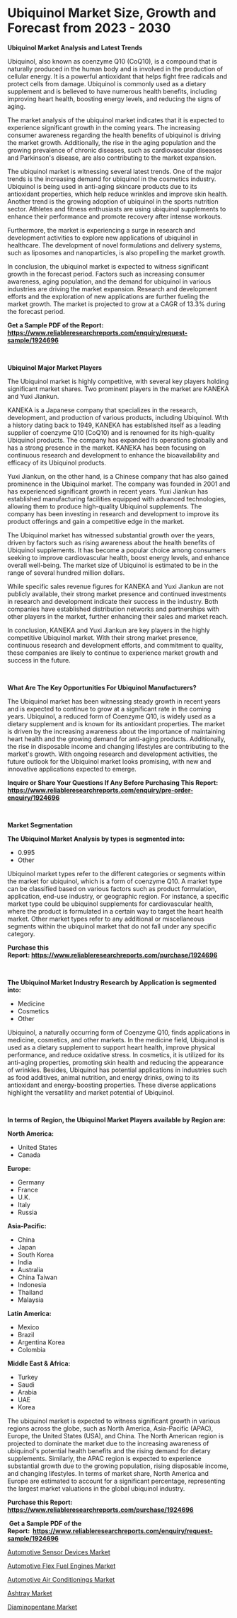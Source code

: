 <p><h1>Ubiquinol Market Size, Growth and Forecast from 2023 - 2030</h1></p><p><strong>Ubiquinol Market Analysis and Latest Trends</strong></p>
<p><p>Ubiquinol, also known as coenzyme Q10 (CoQ10), is a compound that is naturally produced in the human body and is involved in the production of cellular energy. It is a powerful antioxidant that helps fight free radicals and protect cells from damage. Ubiquinol is commonly used as a dietary supplement and is believed to have numerous health benefits, including improving heart health, boosting energy levels, and reducing the signs of aging.</p><p>The market analysis of the ubiquinol market indicates that it is expected to experience significant growth in the coming years. The increasing consumer awareness regarding the health benefits of ubiquinol is driving the market growth. Additionally, the rise in the aging population and the growing prevalence of chronic diseases, such as cardiovascular diseases and Parkinson's disease, are also contributing to the market expansion.</p><p>The ubiquinol market is witnessing several latest trends. One of the major trends is the increasing demand for ubiquinol in the cosmetics industry. Ubiquinol is being used in anti-aging skincare products due to its antioxidant properties, which help reduce wrinkles and improve skin health. Another trend is the growing adoption of ubiquinol in the sports nutrition sector. Athletes and fitness enthusiasts are using ubiquinol supplements to enhance their performance and promote recovery after intense workouts.</p><p>Furthermore, the market is experiencing a surge in research and development activities to explore new applications of ubiquinol in healthcare. The development of novel formulations and delivery systems, such as liposomes and nanoparticles, is also propelling the market growth.</p><p>In conclusion, the ubiquinol market is expected to witness significant growth in the forecast period. Factors such as increasing consumer awareness, aging population, and the demand for ubiquinol in various industries are driving the market expansion. Research and development efforts and the exploration of new applications are further fueling the market growth. The market is projected to grow at a CAGR of 13.3% during the forecast period.</p></p>
<p><strong>Get a Sample PDF of the Report:&nbsp; <a href="https://www.reliableresearchreports.com/enquiry/request-sample/1924696">https://www.reliableresearchreports.com/enquiry/request-sample/1924696</a></strong></p>
<p>&nbsp;</p>
<p><strong>Ubiquinol Major Market Players</strong></p>
<p><p>The Ubiquinol market is highly competitive, with several key players holding significant market shares. Two prominent players in the market are KANEKA and Yuxi Jiankun.</p><p>KANEKA is a Japanese company that specializes in the research, development, and production of various products, including Ubiquinol. With a history dating back to 1949, KANEKA has established itself as a leading supplier of coenzyme Q10 (CoQ10) and is renowned for its high-quality Ubiquinol products. The company has expanded its operations globally and has a strong presence in the market. KANEKA has been focusing on continuous research and development to enhance the bioavailability and efficacy of its Ubiquinol products.</p><p>Yuxi Jiankun, on the other hand, is a Chinese company that has also gained prominence in the Ubiquinol market. The company was founded in 2001 and has experienced significant growth in recent years. Yuxi Jiankun has established manufacturing facilities equipped with advanced technologies, allowing them to produce high-quality Ubiquinol supplements. The company has been investing in research and development to improve its product offerings and gain a competitive edge in the market.</p><p>The Ubiquinol market has witnessed substantial growth over the years, driven by factors such as rising awareness about the health benefits of Ubiquinol supplements. It has become a popular choice among consumers seeking to improve cardiovascular health, boost energy levels, and enhance overall well-being. The market size of Ubiquinol is estimated to be in the range of several hundred million dollars. </p><p>While specific sales revenue figures for KANEKA and Yuxi Jiankun are not publicly available, their strong market presence and continued investments in research and development indicate their success in the industry. Both companies have established distribution networks and partnerships with other players in the market, further enhancing their sales and market reach.</p><p>In conclusion, KANEKA and Yuxi Jiankun are key players in the highly competitive Ubiquinol market. With their strong market presence, continuous research and development efforts, and commitment to quality, these companies are likely to continue to experience market growth and success in the future.</p></p>
<p>&nbsp;</p>
<p><strong>What Are The Key Opportunities For Ubiquinol Manufacturers?</strong></p>
<p><p>The Ubiquinol market has been witnessing steady growth in recent years and is expected to continue to grow at a significant rate in the coming years. Ubiquinol, a reduced form of Coenzyme Q10, is widely used as a dietary supplement and is known for its antioxidant properties. The market is driven by the increasing awareness about the importance of maintaining heart health and the growing demand for anti-aging products. Additionally, the rise in disposable income and changing lifestyles are contributing to the market's growth. With ongoing research and development activities, the future outlook for the Ubiquinol market looks promising, with new and innovative applications expected to emerge.</p></p>
<p><strong>Inquire or Share Your Questions If Any Before Purchasing This Report: <a href="https://www.reliableresearchreports.com/enquiry/pre-order-enquiry/1924696">https://www.reliableresearchreports.com/enquiry/pre-order-enquiry/1924696</a></strong></p>
<p>&nbsp;</p>
<p><strong>Market Segmentation</strong></p>
<p><strong>The Ubiquinol Market Analysis by types is segmented into:</strong></p>
<p><ul><li>0.995</li><li>Other</li></ul></p>
<p><p>Ubiquinol market types refer to the different categories or segments within the market for ubiquinol, which is a form of coenzyme Q10. A market type can be classified based on various factors such as product formulation, application, end-use industry, or geographic region. For instance, a specific market type could be ubiquinol supplements for cardiovascular health, where the product is formulated in a certain way to target the heart health market. Other market types refer to any additional or miscellaneous segments within the ubiquinol market that do not fall under any specific category.</p></p>
<p><strong>Purchase this Report:&nbsp;<a href="https://www.reliableresearchreports.com/purchase/1924696">https://www.reliableresearchreports.com/purchase/1924696</a></strong></p>
<p>&nbsp;</p>
<p><strong>The Ubiquinol Market Industry Research by Application is segmented into:</strong></p>
<p><ul><li>Medicine</li><li>Cosmetics</li><li>Other</li></ul></p>
<p><p>Ubiquinol, a naturally occurring form of Coenzyme Q10, finds applications in medicine, cosmetics, and other markets. In the medicine field, Ubiquinol is used as a dietary supplement to support heart health, improve physical performance, and reduce oxidative stress. In cosmetics, it is utilized for its anti-aging properties, promoting skin health and reducing the appearance of wrinkles. Besides, Ubiquinol has potential applications in industries such as food additives, animal nutrition, and energy drinks, owing to its antioxidant and energy-boosting properties. These diverse applications highlight the versatility and market potential of Ubiquinol.</p></p>
<p>&nbsp;</p>
<p><strong>In terms of Region, the Ubiquinol Market Players available by Region are:</strong></p>
<p>
    <p> <strong> North America: </strong>
        <ul>
            <li>United States</li>
            <li>Canada</li>
        </ul>
        </p> 
    <p> <strong> Europe: </strong>
        <ul>
            <li>Germany</li>
            <li>France</li>
            <li>U.K.</li>
            <li>Italy</li>
            <li>Russia</li>
        </ul>
        </p> 
    <p> <strong> Asia-Pacific: </strong>
        <ul>
            <li>China</li>
            <li>Japan</li>
            <li>South Korea</li>
            <li>India</li>
            <li>Australia</li>
            <li>China Taiwan</li>
            <li>Indonesia</li>
            <li>Thailand</li>
            <li>Malaysia</li>
        </ul>
        </p> 
    <p> <strong> Latin America: </strong>
        <ul>
            <li>Mexico</li>
            <li>Brazil</li>
            <li>Argentina Korea</li>
            <li>Colombia</li>
        </ul>
        </p> 
    <p> <strong> Middle East & Africa: </strong>
        <ul>
            <li>Turkey</li>
            <li>Saudi</li>
            <li>Arabia</li>
            <li>UAE</li>
            <li>Korea</li>
        </ul>
    </p>
    </p>
<p><p>The ubiquinol market is expected to witness significant growth in various regions across the globe, such as North America, Asia-Pacific (APAC), Europe, the United States (USA), and China. The North American region is projected to dominate the market due to the increasing awareness of ubiquinol's potential health benefits and the rising demand for dietary supplements. Similarly, the APAC region is expected to experience substantial growth due to the growing population, rising disposable income, and changing lifestyles. In terms of market share, North America and Europe are estimated to account for a significant percentage, representing the largest market valuations in the global ubiquinol industry.</p></p>
<p><strong>Purchase this Report: <a href="https://www.reliableresearchreports.com/purchase/1924696">https://www.reliableresearchreports.com/purchase/1924696</a></strong></p>
<p>&nbsp;<strong>Get a Sample PDF of the Report:&nbsp;&nbsp;<a href="https://www.reliableresearchreports.com/enquiry/request-sample/1924696">https://www.reliableresearchreports.com/enquiry/request-sample/1924696</a></strong></p>
<p><strong></strong></p>
<p><p><a href="https://medium.com/@dianafisher1927/automotive-sensor-devices-market-size-cagr-trends-2024-2030-7b1fde2a1dc2">Automotive Sensor Devices Market</a></p><p><a href="https://medium.com/@rebeccabower1903/automotive-flex-fuel-engines-market-outlook-industry-overview-and-forecast-2023-to-2030-df3bfb2ca4a0">Automotive Flex Fuel Engines Market</a></p><p><a href="https://medium.com/@mariablack1944/automotive-air-conditionings-market-trends-forecast-and-competitive-analysis-to-2030-42057fec531f">Automotive Air Conditionings Market</a></p><p><a href="https://github.com/rahu1502/Market-Research-Report-List-1/blob/main/ashtray-market.md">Ashtray Market</a></p><p><a href="https://github.com/rahu1505/Market-Research-Report-List-1/blob/main/diaminopentane-market.md">Diaminopentane Market</a></p></p>